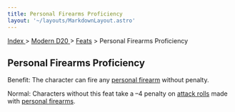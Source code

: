 ```yaml
---
title: Personal Firearms Proficiency
layout: '~/layouts/MarkdownLayout.astro'
---
```


[ Index ](/) > [ Modern D20 ](/modern.d20.srd) > [Feats](/modern.d20.srd/feats) > Personal Firearms Proficiency

## Personal Firearms Proficiency

Benefit: The character can fire any [personal firearm](/modern.d20.srd/equipment/equipment.weapons) without penalty.

Normal: Characters without this feat take a –4 penalty on [attack rolls](/modern.d20.srd/combat/attack.roll) made with [personal firearms](/modern.d20.srd/equipment/equipment.weapons).

